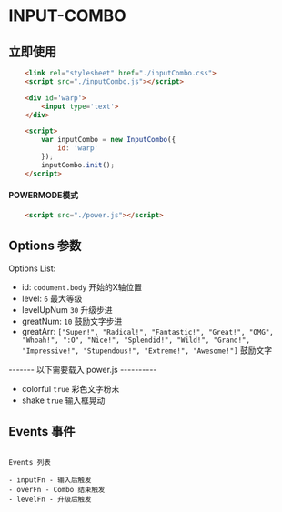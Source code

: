 # INPUT-COMBO

## 立即使用

```HTML
    <link rel="stylesheet" href="./inputCombo.css">
    <script src="./inputCombo.js"></script>

    <div id='warp'>
        <input type='text'>
    </div>

    <script>
        var inputCombo = new InputCombo({
            id: 'warp'
        });
        inputCombo.init();
    </script>
```
#### POWERMODE模式

```HTML
    <script src="./power.js"></script>
```

## Options 参数

Options List:

- id: `codument.body` 开始的X轴位置
- level: `6` 最大等级
- levelUpNum `30` 升级步进
- greatNum: `10` 鼓励文字步进
- greatArr: `["Super!", "Radical!", "Fantastic!", "Great!", "OMG", "Whoah!", ":O", "Nice!", "Splendid!", "Wild!", "Grand!", "Impressive!", "Stupendous!", "Extreme!", "Awesome!"]` 鼓励文字

------- 以下需要载入 power.js ----------
- colorful `true` 彩色文字粉末
- shake `true` 输入框晃动



## Events 事件
 
```

Events 列表

- inputFn - 输入后触发
- overFn - Combo 结束触发
- levelFn - 升级后触发
